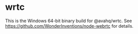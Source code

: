 # wrtc

This is the Windows 64-bit binary build for @avahq/wrtc.
See https://github.com/WonderInventions/node-webrtc for details.
